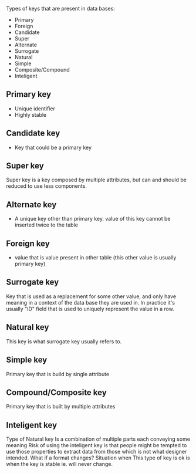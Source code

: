 Types of keys that are present in data bases:
 - Primary
 - Foreign
 - Candidate
 - Super
 - Alternate
 - Surrogate
 - Natural
 - Simple
 - Composite/Compound
 - Inteligent

## Primary key
 - Unique identifier
 - Highly stable

## Candidate key
 - Key that could be a primary key

## Super key
Super key is a key composed by multiple attributes, but can and should be reduced to use less components. 

## Alternate key
 - A unique key other than primary key. value of this key cannot be inserted twice to the table

## Foreign key
 - value that is value present in other table (this other value is usually primary key)

## Surrogate key
Key that is used as a replacement for some other value, and only have meaning in a context of the data base they are used in.
In practice it's usually "ID" field that is used to uniquely represent the value in a row.

## Natural key
This key is what surrogate key usually refers to.

## Simple key
Primary key that is build by single attribute

## Compound/Composite key
Primary key that is built by multiple attributes

## Inteligent key
Type of Natural key
Is a combination of multiple parts each conveying some meaning
Risk of using the inteligent key is that people might be tempted to use those properties to extract data from those which is not what designer intended. What if a format changes?
Situation when This type of key is ok is when the key is stable ie. will never change.
